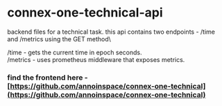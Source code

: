 # connex-one-technical-api

backend files for a technical task. this api contains two endpoints - /time and /metrics using the GET method\

/time - gets the current time in epoch seconds.\
/metrics - uses prometheus middleware that exposes metrics. 


### find the frontend here -  [https://github.com/annoinspace/connex-one-technical](https://github.com/annoinspace/connex-one-technical)
